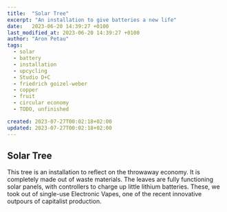 ```yaml
---
title:  "Solar Tree"
excerpt: "An installation to give batteries a new life"
date:   2023-06-20 14:39:27 +0100
last_modified_at: 2023-06-20 14:39:27 +0100
author: "Aron Petau"
tags:
  - solar
  - battery
  - installation
  - upcycling
  - Studio D+C
  - friedrich goizel-weber
  - copper
  - fruit
  - circular economy
  - TODO, unfinished

created: 2023-07-27T00:02:18+02:00
updated: 2023-07-27T00:02:18+02:00
---
```


## Solar Tree

This tree is an installation to reflect on the throwaway economy. 
It is completely made out of waste materials. 
The leaves are fully functioning solar panels, with controllers to charge up little lithium batteries.
These, we took out of single-use Electronic Vapes, one of the recent innovative outpours of capitalist production.

